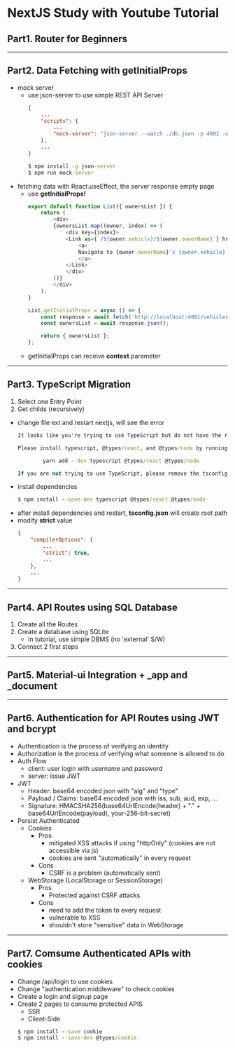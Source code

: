 # NextJS Study with Youtube Tutorial

## Part1. Router for Beginners

<hr/>

## Part2. Data Fetching with getInitialProps
- mock server
    - use json-server to use simple REST API Server
        ``` json
        {
            ...
            "scripts": {
                ...
                "mock-server": "json-server --watch ./db.json -p 4001 -d 3000"
            },
            ...
        }
        ```
        ``` cmd
        $ npm install -g json-server
        $ npm run mock-server
        ```
- fetching data with React.useEffect, the server response empty page
    - use **getInitialProps!**
        ``` js
        export default function List({ ownersList }) {
            return (
                <div>
                {ownersList.map((owner, index) => (
                    <div key={index}>
                    <Link as={`/${owner.vehicle}/${owner.ownerName}`} href="/[vehicle]/[person]">
                        <a>
                        Navigate to {owner.ownerName}'s {owner.vehicle}
                        </a>
                    </Link>
                    </div>
                ))}
                </div>
            );
        }

        List.getInitialProps = async () => {
            const response = await fetch('http://localhost:4001/vehicles');
            const ownersList = await response.json();

            return { ownersList };
        };
        ```
    - getInitialProps can receive **context** parameter

<hr/>

## Part3. TypeScript Migration
1. Select one Entry Point
2. Get childs (recursively)

- change file ext and restart nextjs, will see the error
    ``` cmd
    It looks like you're trying to use TypeScript but do not have the required package(s) installed.

    Please install typescript, @types/react, and @types/node by running:

            yarn add --dev typescript @types/react @types/node

    If you are not trying to use TypeScript, please remove the tsconfig.json file from your package root (and any TypeScript files).
    ```
- install dependencies 
    ``` cmd
    $ npm install --save-dev typescript @types/react @types/node
    ```
- after install dependencies and restart, **tsconfig.json** will create root path
- modify **strict** value
    ``` json
    {
        "compilerOptions": {
            ...
            "strict": true,
            ...
        },
        ...
    }
    ```

<hr/>

## Part4. API Routes using SQL Database
1. Create all the Routes
2. Create a database using SQLite
    - in tutorial, use simple DBMS (no 'external' S/W)
3. Connect 2 first steps

<hr/>

## Part5. Material-ui Integration + _app and _document

<hr/>

## Part6. Authentication for API Routes using JWT and bcrypt
- Authentication is the process of verifying an identity
- Authorization is the process of verifying what someone is allowed to do
- Auth Flow
    - client: user login with username and password
    - server: issue JWT
- JWT
    - Header: base64 encoded json with "alg" and "type"
    - Payload / Claims: base64 encoded json with iss, sub, aud, exp, ...
    - Signature: HMACSHA256(base64UrlEncode(header) + "." + base64UrlEncode(payload), your-256-bit-secret)
- Persist Authenticated
    - Cookies
        - Pros
            - mitigated XSS attacks if using "httpOnly" (cookies are not accessible via js)
            - cookies are sent "automatically" in every request
        - Cons
            - CSRF is a problem (automatically sent)
    - WebStorage (LocalStorage or SessionStorage)
        - Pros
            - Protected against CSRF attacks
        - Cons 
            - need to add the token to every request
            - vulnerable to XSS
            - shouldn't store "sensitive" data in WebStorage

<hr/>

## Part7. Comsume Authenticated APIs with cookies
- Change /api/login to use cookies
- Change "authentication middleware" to check cookies
- Create a login and signup page
- Create 2 pages to consume protected APIS
    - SSR
    - Client-Side
    ``` cmd
    $ npm install --save cookie
    $ npm install --save-dev @types/cookie
    ```